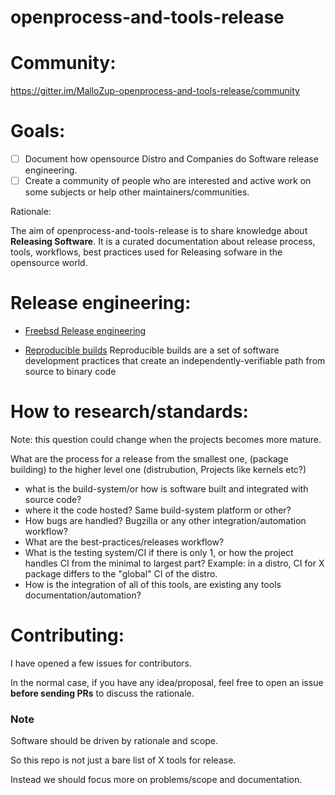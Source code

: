 # openprocess-and-tools-release

# Community:

https://gitter.im/MalloZup-openprocess-and-tools-release/community


# Goals:

- [ ] Document how opensource Distro and Companies do Software release engineering.
- [ ] Create a community of people who are interested and active work on some subjects or help other maintainers/communities.

Rationale:

The aim of openprocess-and-tools-release is to share knowledge about **Releasing Software**.
It is a curated documentation about release process, tools, workflows, best practices used for Releasing sofware in the opensource world.



# Release engineering:

* [Freebsd Release engineering](doc/freebsd.md)

* [Reproducible builds](https://reproducible-builds.org) 
  Reproducible builds are a set of software development practices that create an independently-verifiable path from source to binary code
 
  

# How to research/standards:

Note: this question could change when the projects becomes more mature.

What are the process for a release from the smallest one, (package building) to the higher level one (distrubution, Projects like kernels etc?)

- what is the build-system/or how is software built and integrated with source code?
- where it the code hosted? Same build-system platform or other?
- How bugs are handled? Bugzilla or any other integration/automation workflow?
- What are the best-practices/releases workflow? 
- What is the testing system/CI if there is only 1, or how the project handles CI from the minimal to largest part? Example: in a distro, CI for X package differs to the "global" CI of the distro.
- How is the integration of all of this tools, are existing any tools documentation/automation?

# Contributing:

I have opened a few issues for contributors.

In the normal case, if you have any idea/proposal, feel free to open an issue **before sending PRs** to discuss the rationale.


### Note

Software should be driven by rationale and scope.

So this repo is not just a bare list of X tools for release. 

Instead we should focus more on problems/scope and documentation.
